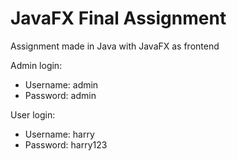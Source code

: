 # JavaFX Final Assignment

Assignment made in Java with JavaFX as frontend

Admin login:
- Username: admin
- Password: admin


User login:
- Username: harry
- Password: harry123
